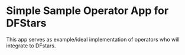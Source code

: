 # Simple Sample Operator App for DFStars

This app serves as example/ideal implementation of operators who will integrate to DFstars.

